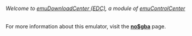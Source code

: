 ###### Welcome to [emuDownloadCenter (EDC)](https://github.com/PhoenixInteractiveNL/emuDownloadCenter/wiki/), a module of [emuControlCenter](https://github.com/PhoenixInteractiveNL/emuControlCenter/wiki/)

For more information about this emulator, visit the [**no$gba**](https://github.com/PhoenixInteractiveNL/emuDownloadCenter/wiki/Emulator-nogba#menu) page.
